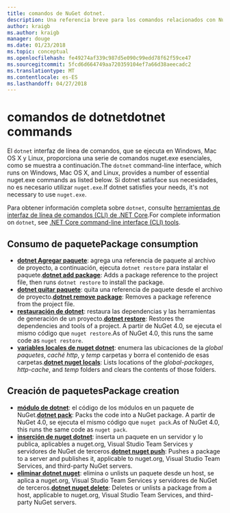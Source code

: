 ```yaml
---
title: comandos de NuGet dotnet.
description: Una referencia breve para los comandos relacionados con NuGet mediante la interfaz de línea de comandos de dotnet.
author: kraigb
ms.author: kraigb
manager: douge
ms.date: 01/23/2018
ms.topic: conceptual
ms.openlocfilehash: fe49274af339c987d5e090c99edd78f62f59ce47
ms.sourcegitcommit: 5fcd6d664749aa720359104ef7a66d38aeecadc2
ms.translationtype: MT
ms.contentlocale: es-ES
ms.lasthandoff: 04/27/2018
---
```

# <a name="dotnet-commands"></a><span data-ttu-id="6596c-103">comandos de dotnet</span><span class="sxs-lookup"><span data-stu-id="6596c-103">dotnet commands</span></span>

<span data-ttu-id="6596c-104">El `dotnet` interfaz de línea de comandos, que se ejecuta en Windows, Mac OS X y Linux, proporciona una serie de comandos nuget.exe esenciales, como se muestra a continuación.</span><span class="sxs-lookup"><span data-stu-id="6596c-104">The `dotnet` command-line interface, which runs on Windows, Mac OS X, and Linux, provides a number of essential nuget.exe commands as listed below.</span></span> <span data-ttu-id="6596c-105">Si dotnet satisface sus necesidades, no es necesario utilizar `nuget.exe`.</span><span class="sxs-lookup"><span data-stu-id="6596c-105">If dotnet satisfies your needs, it's not necessary to use `nuget.exe`.</span></span>

<span data-ttu-id="6596c-106">Para obtener información completa sobre `dotnet`, consulte [herramientas de interfaz de línea de comandos (CLI) de .NET Core](/dotnet/core/tools/?tabs=netcore2x).</span><span class="sxs-lookup"><span data-stu-id="6596c-106">For complete information on `dotnet`, see [.NET Core command-line interface (CLI) tools](/dotnet/core/tools/?tabs=netcore2x).</span></span>

## <a name="package-consumption"></a><span data-ttu-id="6596c-107">Consumo de paquete</span><span class="sxs-lookup"><span data-stu-id="6596c-107">Package consumption</span></span>

- <span data-ttu-id="6596c-108">[**dotnet Agregar paquete**](/dotnet/core/tools/dotnet-add-package): agrega una referencia de paquete al archivo de proyecto, a continuación, ejecuta `dotnet restore` para instalar el paquete.</span><span class="sxs-lookup"><span data-stu-id="6596c-108">[**dotnet add package**](/dotnet/core/tools/dotnet-add-package): Adds a package reference to the project file, then runs `dotnet restore` to install the package.</span></span>
- <span data-ttu-id="6596c-109">[**dotnet quitar paquete**](/dotnet/core/tools/dotnet-remove-package): quita una referencia de paquete desde el archivo de proyecto.</span><span class="sxs-lookup"><span data-stu-id="6596c-109">[**dotnet remove package**](/dotnet/core/tools/dotnet-remove-package): Removes a package reference from the project file.</span></span>
- <span data-ttu-id="6596c-110">[**restauración de dotnet**](/dotnet/core/tools/dotnet-restore?tabs=netcore2x): restaura las dependencias y las herramientas de generación de un proyecto.</span><span class="sxs-lookup"><span data-stu-id="6596c-110">[**dotnet restore**](/dotnet/core/tools/dotnet-restore?tabs=netcore2x): Restores the dependencies and tools of a project.</span></span> <span data-ttu-id="6596c-111">A partir de NuGet 4.0, se ejecuta el mismo código que `nuget restore`.</span><span class="sxs-lookup"><span data-stu-id="6596c-111">As of NuGet 4.0, this runs the same code as `nuget restore`.</span></span>
- <span data-ttu-id="6596c-112">[**variables locales de nuget dotnet**](/dotnet/core/tools/dotnet-nuget-locals): enumera las ubicaciones de la *global paquetes*, *caché http*, y *temp* carpetas y borra el contenido de esas carpetas.</span><span class="sxs-lookup"><span data-stu-id="6596c-112">[**dotnet nuget locals**](/dotnet/core/tools/dotnet-nuget-locals): Lists locations of the *global-packages*, *http-cache*, and *temp* folders and clears the contents of those folders.</span></span>

## <a name="package-creation"></a><span data-ttu-id="6596c-113">Creación de paquetes</span><span class="sxs-lookup"><span data-stu-id="6596c-113">Package creation</span></span>

- <span data-ttu-id="6596c-114">[**módulo de dotnet**](/dotnet/core/tools/dotnet-pack?tabs=netcore2x): el código de los módulos en un paquete de NuGet.</span><span class="sxs-lookup"><span data-stu-id="6596c-114">[**dotnet pack**](/dotnet/core/tools/dotnet-pack?tabs=netcore2x): Packs the code into a NuGet package.</span></span> <span data-ttu-id="6596c-115">A partir de NuGet 4.0, se ejecuta el mismo código que `nuget pack`.</span><span class="sxs-lookup"><span data-stu-id="6596c-115">As of NuGet 4.0, this runs the same code as `nuget pack`.</span></span>
- <span data-ttu-id="6596c-116">[**inserción de nuget dotnet**](/dotnet/core/tools/dotnet-nuget-push): inserta un paquete en un servidor y lo publica, aplicables a nuget.org, Visual Studio Team Services y servidores de NuGet de terceros.</span><span class="sxs-lookup"><span data-stu-id="6596c-116">[**dotnet nuget push**](/dotnet/core/tools/dotnet-nuget-push): Pushes a package to a server and publishes it, applicable to nuget.org, Visual Studio Team Services, and third-party NuGet servers.</span></span>
- <span data-ttu-id="6596c-117">[**eliminar dotnet nuget**](/dotnet/core/tools/dotnet-nuget-delete): elimina o unlists un paquete desde un host, se aplica a nuget.org, Visual Studio Team Services y servidores de NuGet de terceros.</span><span class="sxs-lookup"><span data-stu-id="6596c-117">[**dotnet nuget delete**](/dotnet/core/tools/dotnet-nuget-delete): Deletes or unlists a package from a host, applicable to nuget.org, Visual Studio Team Services, and third-party NuGet servers.</span></span>

